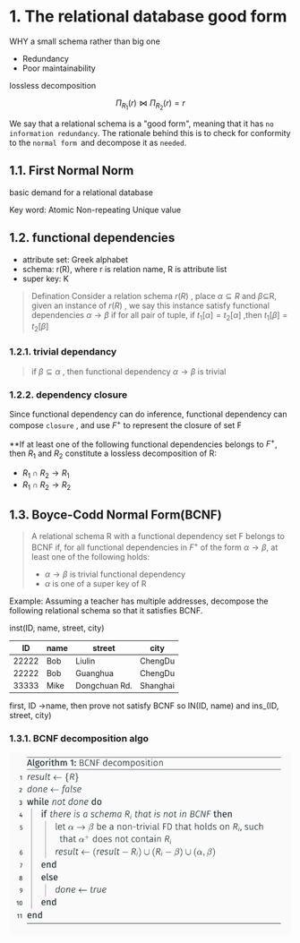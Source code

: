# 1. The relational database good form

WHY a small schema rather than big one

- Redundancy
- Poor maintainability

lossless decomposition

$$
\Pi_{R_{1}}(r) \bowtie \Pi_{R_{2}}(r) =r
$$

We say that a relational schema is a "good form", meaning that it has `no information redundancy`. The rationale behind this is to check for conformity to the ` normal form  `and decompose it as `needed`.

## 1.1. First Normal Norm

basic demand for a relational database

Key word: Atomic Non-repeating Unique value

## 1.2. functional dependencies

- attribute set: Greek alphabet
- schema: r(R), where r is relation name, R is attribute list
- super key: K

> Defination
> Consider a relation schema $r(R)$ , place $\alpha \subseteq R$ and $\beta \subseteq$R,
> given an instance of $r(R)$ , we say this instance satisfy functional dependencies $\alpha \rightarrow \beta$ if for all pair of tuple, if $t_{1}[\alpha]=t_{2}[\alpha]$ ,then $t_{1}[\beta]=t_{2}[\beta]$

### 1.2.1. trivial dependancy

> if $\beta \subseteq \alpha$ , then functional dependency $\alpha \rightarrow \beta$ is trivial

### 1.2.2. dependency closure

Since functional dependency can do inference, functional dependency can compose `closure` , and use $F^{+}$ to represent the closure of set F

**If at least one of the following functional dependencies belongs to $F^+$, then $R_1$ and $R_2$ constitute a lossless decomposition of R:

- $R_{1} \cap R_{2} \rightarrow R_{1}$
- $R_{1} \cap R_{2} \rightarrow R_{2}$

## 1.3. Boyce-Codd Normal Form(BCNF)

> A relational schema R with a functional dependency set F belongs to BCNF if, for all functional dependencies in $F^{+}$ of the form $\alpha \rightarrow \beta$, at least one of the following holds:
>
> - $\alpha \rightarrow \beta$ is trivial functional dependency
> - $\alpha$ is one of a super key of R

Example:
Assuming a teacher has multiple addresses, decompose the following relational schema so that it satisfies BCNF.

inst(ID, name, street, city)

| ID    | name | street        | city     |
| ----- | ---- | ------------- | -------- |
| 22222 | Bob  | Liulin        | ChengDu  |
| 22222 | Bob  | Guanghua      | ChengDu  |
| 33333 | Mike | Dongchuan Rd. | Shanghai |

first, ID ->name, then prove not satisfy BCNF
so
IN(ID, name)
and
ins_(ID, street, city)

### 1.3.1. BCNF decomposition algo

![1](attachments/Pasted%20image%2020250522210033.png)
